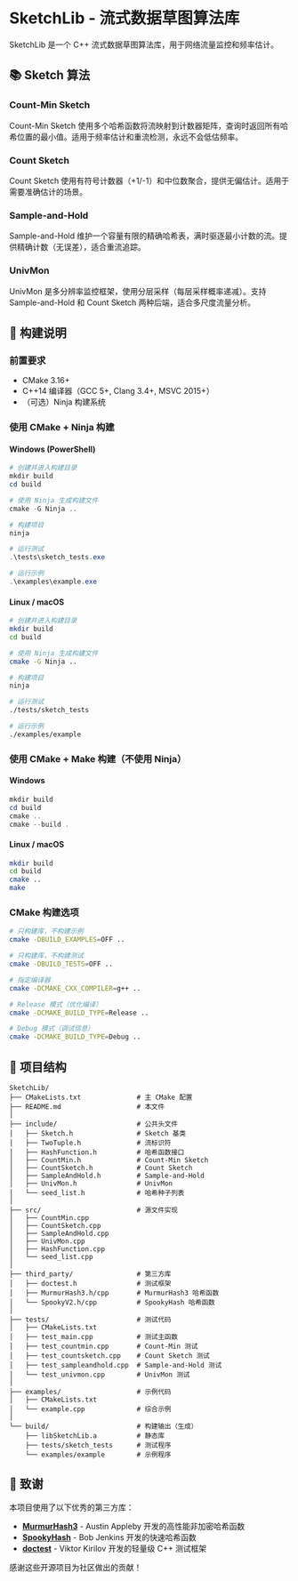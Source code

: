 # SketchLib - 流式数据草图算法库

SketchLib 是一个 C++ 流式数据草图算法库，用于网络流量监控和频率估计。

## 📚 Sketch 算法

### Count-Min Sketch
Count-Min Sketch 使用多个哈希函数将流映射到计数器矩阵，查询时返回所有哈希位置的最小值。适用于频率估计和重流检测，永远不会低估频率。

### Count Sketch
Count Sketch 使用有符号计数器（+1/-1）和中位数聚合，提供无偏估计。适用于需要准确估计的场景。

### Sample-and-Hold
Sample-and-Hold 维护一个容量有限的精确哈希表，满时驱逐最小计数的流。提供精确计数（无误差），适合重流追踪。

### UnivMon
UnivMon 是多分辨率监控框架，使用分层采样（每层采样概率递减）。支持 Sample-and-Hold 和 Count Sketch 两种后端，适合多尺度流量分析。

## 🔧 构建说明

### 前置要求
- CMake 3.16+
- C++14 编译器（GCC 5+, Clang 3.4+, MSVC 2015+）
- （可选）Ninja 构建系统

### 使用 CMake + Ninja 构建

#### Windows (PowerShell)
```powershell
# 创建并进入构建目录
mkdir build
cd build

# 使用 Ninja 生成构建文件
cmake -G Ninja ..

# 构建项目
ninja

# 运行测试
.\tests\sketch_tests.exe

# 运行示例
.\examples\example.exe
```

#### Linux / macOS
```bash
# 创建并进入构建目录
mkdir build
cd build

# 使用 Ninja 生成构建文件
cmake -G Ninja ..

# 构建项目
ninja

# 运行测试
./tests/sketch_tests

# 运行示例
./examples/example
```

### 使用 CMake + Make 构建（不使用 Ninja）

#### Windows
```powershell
mkdir build
cd build
cmake ..
cmake --build .
```

#### Linux / macOS
```bash
mkdir build
cd build
cmake ..
make
```

### CMake 构建选项

```bash
# 只构建库，不构建示例
cmake -DBUILD_EXAMPLES=OFF ..

# 只构建库，不构建测试
cmake -DBUILD_TESTS=OFF ..

# 指定编译器
cmake -DCMAKE_CXX_COMPILER=g++ ..

# Release 模式（优化编译）
cmake -DCMAKE_BUILD_TYPE=Release ..

# Debug 模式（调试信息）
cmake -DCMAKE_BUILD_TYPE=Debug ..
```

## 📁 项目结构

```
SketchLib/
├── CMakeLists.txt              # 主 CMake 配置
├── README.md                   # 本文件
│
├── include/                    # 公共头文件
│   ├── Sketch.h                # Sketch 基类
│   ├── TwoTuple.h              # 流标识符
│   ├── HashFunction.h          # 哈希函数接口
│   ├── CountMin.h              # Count-Min Sketch
│   ├── CountSketch.h           # Count Sketch
│   ├── SampleAndHold.h         # Sample-and-Hold
│   ├── UnivMon.h               # UnivMon
│   └── seed_list.h             # 哈希种子列表
│
├── src/                        # 源文件实现
│   ├── CountMin.cpp
│   ├── CountSketch.cpp
│   ├── SampleAndHold.cpp
│   ├── UnivMon.cpp
│   ├── HashFunction.cpp
│   └── seed_list.cpp
│
├── third_party/                # 第三方库
│   ├── doctest.h               # 测试框架
│   ├── MurmurHash3.h/cpp       # MurmurHash3 哈希函数
│   └── SpookyV2.h/cpp          # SpookyHash 哈希函数
│
├── tests/                      # 测试代码
│   ├── CMakeLists.txt
│   ├── test_main.cpp           # 测试主函数
│   ├── test_countmin.cpp       # Count-Min 测试
│   ├── test_countsketch.cpp    # Count Sketch 测试
│   ├── test_sampleandhold.cpp  # Sample-and-Hold 测试
│   └── test_univmon.cpp        # UnivMon 测试
│
├── examples/                   # 示例代码
│   ├── CMakeLists.txt
│   └── example.cpp             # 综合示例
│
└── build/                      # 构建输出（生成）
    ├── libSketchLib.a          # 静态库
    ├── tests/sketch_tests      # 测试程序
    └── examples/example        # 示例程序
```

## 🙏 致谢

本项目使用了以下优秀的第三方库：

- **[MurmurHash3](https://github.com/aappleby/smhasher)** - Austin Appleby 开发的高性能非加密哈希函数
- **[SpookyHash](http://burtleburtle.net/bob/hash/spooky.html)** - Bob Jenkins 开发的快速哈希函数
- **[doctest](https://github.com/doctest/doctest)** - Viktor Kirilov 开发的轻量级 C++ 测试框架

感谢这些开源项目为社区做出的贡献！
